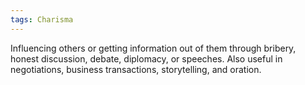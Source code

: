 ```yaml
---
tags: Charisma
---
```

Influencing others or getting information out of them through bribery, honest discussion, debate, diplomacy, or speeches. Also useful in negotiations, business transactions, storytelling, and oration.